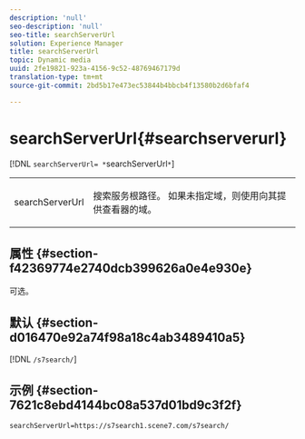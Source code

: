 ```yaml
---
description: 'null'
seo-description: 'null'
seo-title: searchServerUrl
solution: Experience Manager
title: searchServerUrl
topic: Dynamic media
uuid: 2fe19821-923a-4156-9c52-48769467179d
translation-type: tm+mt
source-git-commit: 2bd5b17e473ec53844b4bbcb4f13580b2d6bfaf4

---
```



# searchServerUrl{#searchserverurl}

[!DNL `searchServerUrl= *`searchServerUrl`*`]

<table id="table_9B98C97485DD4DEB8A6ECBCE8DF6B886"> 
 <tbody> 
  <tr> 
   <td colname="col1"> <p> <span class="codeph"><span class="varname"> searchServerUrl</span></span> </p> </td> 
   <td colname="col2"> <p> 搜索服务根路径。 如果未指定域，则使用向其提供查看器的域。 </p> </td> 
  </tr> 
 </tbody> 
</table>

## 属性 {#section-f42369774e2740dcb399626a0e4e930e}

可选。

## 默认 {#section-d016470e92a74f98a18c4ab3489410a5}

[!DNL `/s7search/`]

## 示例 {#section-7621c8ebd4144bc08a537d01bd9c3f2f}

```
searchServerUrl=https://s7search1.scene7.com/s7search/
```
